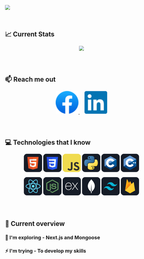 <a href="https://www.facebook.com/bayazidhassan11">
<img src="/images/cover-image.gif" />
</a>

<br/>
<br/>
<br/>

## :chart_with_upwards_trend: Current Stats

<p align="center">
  <img width="60%" src="https://github-readme-streak-stats.herokuapp.com?user=bayazidhassan&theme=algolia" />
</p>

<br/>
<br/>

## :mailbox: Reach me out

<p align="center">
<a href="https://www.facebook.com/bayazidhassan11">
<img height="75" src="/icons/facebook.png" alt="Facebook">
</a>&nbsp;&nbsp;&nbsp;
<a href="https://www.linkedin.com/in/bayazidhassan/">
<img height="75" src="/icons/linkedin.png" alt="LinkedIn">
</a>
</p>

<br/>
<br/>

## :computer: Technologies that I know

<p align="center">
<img src="/icons/HTML.png"/>
<img src="/icons/css.png"/>
<img src="/icons/JavaScript.png"/>
<img src="/icons/python.png"/>
<img src="/icons/c.png"/>
<img src="/icons/cpp.png"/>
</p>
<p align="center">
<img src="/icons/react.png"/>
<img src="/icons/node.png"/>
<img src="/icons/express.png"/>
<img src="/icons/mongo.png"/>
<img src="/icons/tailwind.png"/>
<img src="/icons/firebase.png"/>
</p>

<br/>
<br/>

## :eyes: Current overview

### 🔭 I'm exploring - Next.js and Mongoose 
### ⚡ I'm trying - To develop my skills
